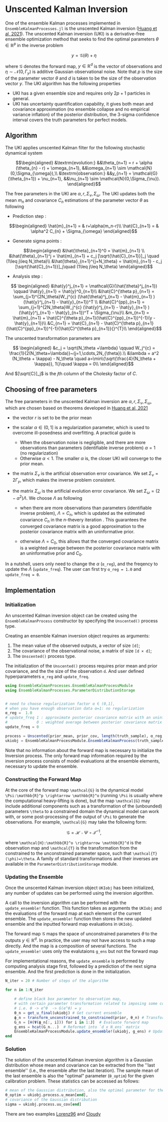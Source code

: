 # Unscented Kalman Inversion

One of the ensemble Kalman processes implemented in `EnsembleKalmanProcesses.jl` is the unscented Kalman inversion ([Huang et al, 2021](https://arxiv.org/abs/2102.01580)). The unscented Kalman inversion (UKI) is a derivative-free ensemble optimization method that seeks to find the optimal parameters $\theta \in \mathbb{R}^p$ in the inverse problem
```math
 y = \mathcal{G}(\theta) + \eta
```
where $\mathcal{G}$ denotes the forward map, $y \in \mathbb{R}^d$ is the vector of observations and $\eta \sim \mathcal{N}(0, \Gamma_y)$ is additive Gaussian observational noise. Note that $p$ is the size of the parameter vector $\theta$ and $d$ is taken to be the size of the observation vector $y$. The UKI algorithm has the following properties

* UKI has a given ensemble size and requires only $2p + 1$ particles in general.
* UKI has uncertainty quantification capability, it gives both mean and covariance approximation (no ensemble collapse and no empirical variance inflation) of the posterior distribution, the 3-sigma confidence interval covers the truth parameters for perfect models.

## Algorithm
 
The UKI applies unscented Kalman filter for the following stochastic dynamical system 

```math
\begin{aligned}
  &\textrm{evolution:}    &&\theta_{n+1} = r + \alpha (\theta_{n}  - r) +  \omega_{n+1}, &&\omega_{n+1} \sim \mathcal{N}(0,\Sigma_{\omega}),\\
  &\textrm{observation:}  &&y_{n+1} = \mathcal{G}(\theta_{n+1}) + \nu_{n+1}, &&\nu_{n+1} \sim \mathcal{N}(0,\Sigma_{\nu}).
\end{aligned}
```
The free parameters in the UKI are $\alpha, r, \Sigma_{\nu}, \Sigma_{\omega}$.
The UKI updates both the mean $m_n$ and covariance $C_n$ estimations of the parameter vector $\theta$ as following

* Prediction step :

```math
\begin{aligned}
    \hat{m}_{n+1} = & r+\alpha(m_n-r)\\
    \hat{C}_{n+1} = & \alpha^2 C_{n} + \Sigma_{\omega}
\end{aligned}
```  
* Generate sigma points :
```math    
\begin{aligned}
    &\hat{\theta}_{n+1}^0 = \hat{m}_{n+1} \\
    &\hat{\theta}_{n+1}^j = \hat{m}_{n+1} + c_j [\sqrt{\hat{C}_{n+1}}]_j \quad (1\leq j\leq N_\theta)\\ 
    &\hat{\theta}_{n+1}^{j+N_\theta} = \hat{m}_{n+1} - c_j [\sqrt{\hat{C}_{n+1}}]_j\quad (1\leq j\leq N_\theta)
\end{aligned}
```     
*  Analysis step :
    
```math
   \begin{aligned}
        &\hat{y}^j_{n+1} = \mathcal{G}(\hat{\theta}^j_{n+1}) \qquad \hat{y}_{n+1} = \hat{y}^0_{n+1}\\
         &\hat{C}^{\theta p}_{n+1} = \sum_{j=1}^{2N_\theta}W_j^{c}
        (\hat{\theta}^j_{n+1} - \hat{m}_{n+1} )(\hat{y}^j_{n+1} - \hat{y}_{n+1})^T \\
        &\hat{C}^{pp}_{n+1} = \sum_{j=1}^{2N_\theta}W_j^{c}
        (\hat{y}^j_{n+1} - \hat{y}_{n+1} )(\hat{y}^j_{n+1} - \hat{y}_{n+1})^T + \Sigma_{\nu}\\
        &m_{n+1} = \hat{m}_{n+1} + \hat{C}^{\theta p}_{n+1}(\hat{C}^{pp}_{n+1})^{-1}(y - \hat{y}_{n+1})\\
        &C_{n+1} = \hat{C}_{n+1} - \hat{C}^{\theta p}_{n+1}(\hat{C}^{pp}_{n+1})^{-1}{\hat{C}^{\theta p}_{n+1}}{}^{T}\\
    \end{aligned}
```

The unscented transformation parameters are
```math
    \begin{aligned}
    &c_j = \sqrt{N_\theta +\lambda} \qquad W_j^{c} = \frac{1}{2(N_\theta+\lambda)}~(j=1,\cdots,2N_{\theta}).\\
    &\lambda = a^2 (N_\theta + \kappa) - N_\theta \quad a=\min\{\sqrt{\frac{4}{N_\theta + \kappa}},  1\}\quad  \kappa = 0\\
    \end{aligned}
```
And $[\sqrt{C}]_j$ is the $j$th column of the Cholesky factor of $C$. 
    
    


## Choosing of free parameters
The free parameters in the unscented Kalman inversion are $\alpha, r, \Sigma_{\nu}, \Sigma_{\omega}$, which are chosen based on theorems developed in [Huang et al, 2021](https://arxiv.org/abs/2102.01580)

* the vector $r$ is set to be the prior mean

* the scalar $\alpha \in (0,1]$ is a regularization parameter, which is used to overcome ill-posedness and overfitting. A practical guide is 

    * When the observation noise is negligible, and there are more observations than parameters (identifiable inverse problem) $\alpha = 1$ (no regularization)
    * Otherwise $\alpha < 1$. The smaller $\alpha$ is, the closer UKI will converge to the prior mean.
    
* the matrix $\Sigma_{\nu}$ is the artificial observation error covariance. We set $\Sigma_{\nu} = 2 \Gamma_{y}$, which makes the inverse problem consistent. 

* the matrix $\Sigma_{\omega}$ is the artificial evolution error covariance. We set $\Sigma_{\omega} = (2 - \alpha^2)\Lambda$. We choose $\Lambda$ as following

    * when there are more observations than parameters (identifiable inverse problem), $\Lambda = C_n$, which is updated as the estimated covariance $C_n$ in the $n$-thevery iteration . This guarantees the converged covariance matrix is a good approximation to the posterior covariance matrix with an uninformative prior.
    
    * otherwise $\Lambda = C_0$, this allows that the converged covariance matrix is a weighted average between the posterior covariance matrix with an uninformative prior and $C_0$.

In a nutshell, users only need to change the $\alpha$ (`α_reg`), and the freqency to update the $\Lambda$ (`update_freq`). The user can first try `α_reg = 1.0` and `update_freq = 0`.


## Implementation

### Initialization
An unscented Kalman inversion object can be created using the `EnsembleKalmanProcess` constructor by specifying the `Unscented()` process type.

Creating an ensemble Kalman inversion object requires as arguments:
 1. The mean value of the observed outputs, a vector of size `[d]`;
 2. The covariance of the observational noise, a matrix of size `[d × d]`;
 3. The `Unscented()` process type.

The initialization of the `Unscented()` process requires prior mean and prior covariance, and the the size of the observation `d`. And user defined hyperparameters 
`α_reg` and `update_freq`.
```julia
using EnsembleKalmanProcesses.EnsembleKalmanProcessModule
using EnsembleKalmanProcesses.ParameterDistributionStorage


# need to choose regularization factor α ∈ (0,1],  
# when you have enough observation data α=1: no regularization
α_reg =  1.0
# update_freq 1 : approximate posterior covariance matrix with an uninformative prior
#             0 : weighted average between posterior covariance matrix with an uninformative prior and prior
update_freq = 0

process = Unscented(prior_mean, prior_cov, length(truth_sample), α_reg, update_freq)
ukiobj = EnsembleKalmanProcessModule.EnsembleKalmanProcess(truth_sample, truth.obs_noise_cov, process)

```

Note that no information about the forward map is necessary to initialize the Inversion process. The only forward map information required by the inversion process consists of model evaluations at the ensemble elements, necessary to update the ensemble.


### Constructing the Forward Map

At the core of the forward map ``\mathcal{G}`` is the dynamical model ``\Psi:\mathbb{R}^p \rightarrow \mathbb{R}^o`` (running ``\Psi`` is usually where the computational heavy-lifting is done), but the map ``\mathcal{G}`` may include additional components such as a transformation of the (unbounded) parameters ``\theta`` to a constrained domain the dynamical model can work with, or some post-processing of the output of ``\Psi`` to generate the observations. For example, ``\mathcal{G}`` may take the following form:

```math
\mathcal{G} = \mathcal{H} \circ \Psi \circ \mathcal{T}^{-1},
```
where ``\mathcal{H}:\mathbb{R}^o \rightarrow \mathbb{R}^d`` is the observation map and ``\mathcal{T}`` is the transformation from the constrained to the unconstrained parameter space, such that ``\mathcal{T}(\phi)=\theta``. A family of standard transformations and their inverses are available in the `ParameterDistributionStorage` module.



### Updating the Ensemble

Once the unscented Kalman inversion object `UKIobj` has been initialized, any number of updates can be performed using the inversion algorithm.

A call to the inversion algorithm can be performed with the `update_ensemble!` function. This function takes as arguments the `UKIobj` and the evaluations of the forward map at each element of the current ensemble. The `update_ensemble!` function then stores the new updated ensemble and the inputted forward map evaluations in `UKIobj`.

The forward map $\mathcal{G}$ maps the space of unconstrained parameters $\theta$ to the outputs $y\in \mathbb{R}^d$. In practice, the user may not have access to such a map directly. And the map is a composition of several functions. The `update_ensemble!` uses only the evalutaions `g_ens` but not the forward map  

For implementational reasons, the `update_ensemble` is performed by computing analysis stage first, followed by a prediction of the next sigma ensemble. And the first prediction is done in the initialization.

```julia
N_iter = 20 # Number of steps of the algorithm
 
for n in 1:N_iter

    # define black box parameter to observation map, 
    # with certain parameter transformation related to imposing some constraints
    # i.e. θ -> e^θ  -> G(e^θ) = y
    θ_n = get_u_final(ukiobj) # Get current ensemble
    ϕ_n = transform_unconstrained_to_constrained(prior, θ_n) # Transform parameters to physical/constrained space
    G_n = [H(Ψ(ϕ_n[:, i])) for i in 1:J]  # Evaluate forward map
    g_ens = hcat(G_n...)  # Reformat into `d x N_ens` matrix
    EnsembleKalmanProcessModule.update_ensemble!(ukiobj, g_ens) # Update ensemble
end
```

### Solution

The solution of the unscented Kalman inversion algorithm is a Gaussian distribution whose mean and covariance can be extracted from the ''last ensemble'' (i.e., the ensemble after the last iteration). The sample mean of the last ensemble is also the "optimal" parameter (`θ_optim`) for the given calibration problem. These statistics can be accessed as follows: 

```julia
# mean of the Gaussian distribution, also the optimal parameter for the calibration problem
θ_optim = ukiobj.process.u_mean[end], 
# covariance of the Gaussian distribution
sigma = ukiobj.process.uu_cov[end]
```


There are two examples [Lorenz96](../../examples/Lorenz/Lorenz_example_ukp.jl) and [Cloudy](../../examples/Cloudy/Cloudy_example_ukp.jl)